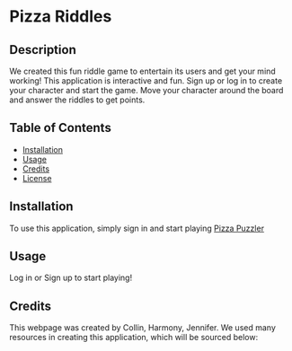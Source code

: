 # Pizza Riddles

## Description
We created this fun riddle game to entertain its users and get your mind working! This application is interactive and fun. Sign up or log in to create your character and start the game. Move your character around the board and answer the riddles to get points.

## Table of Contents 

- [Installation](#installation)
- [Usage](#usage)
- [Credits](#credits)
- [License](#license)

## Installation
To use this application, simply sign in and start playing [Pizza Puzzler](https://pizza-puzzler-df030c54c16c.herokuapp.com/)

## Usage
Log in or Sign up to start playing! 

## Credits
This webpage was created by Collin, Harmony, Jennifer. We used many resources in creating this application, which will be sourced below:
